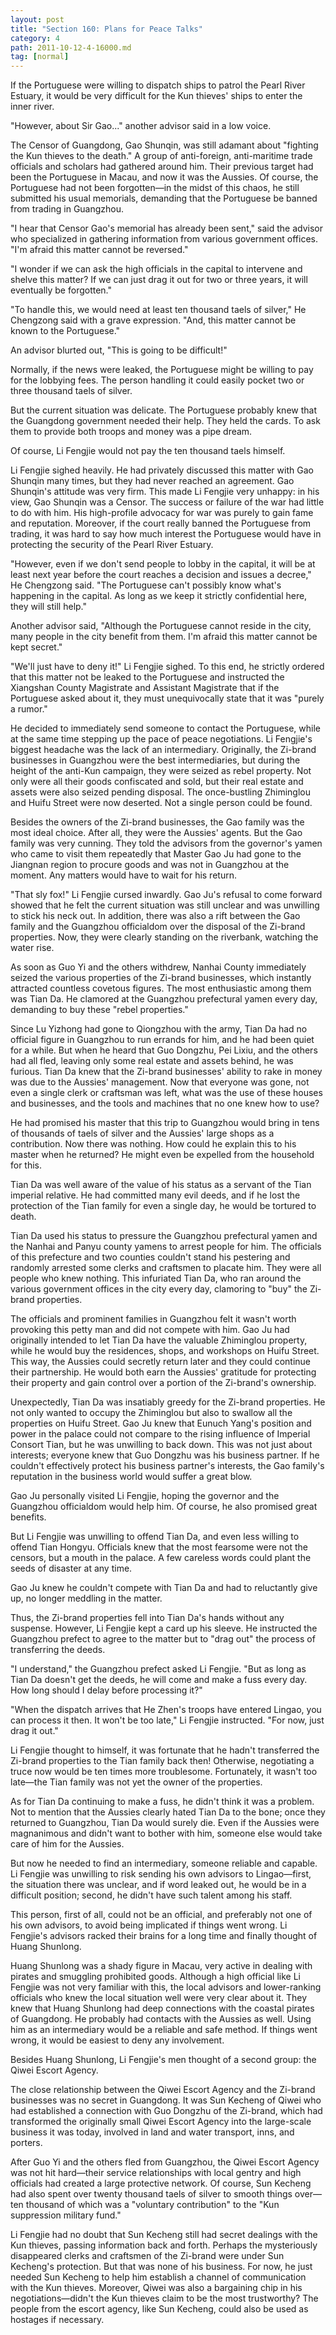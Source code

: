 ```yaml
---
layout: post
title: "Section 160: Plans for Peace Talks"
category: 4
path: 2011-10-12-4-16000.md
tag: [normal]
---
```


If the Portuguese were willing to dispatch ships to patrol the Pearl River Estuary, it would be very difficult for the Kun thieves' ships to enter the inner river.

"However, about Sir Gao..." another advisor said in a low voice.

The Censor of Guangdong, Gao Shunqin, was still adamant about "fighting the Kun thieves to the death." A group of anti-foreign, anti-maritime trade officials and scholars had gathered around him. Their previous target had been the Portuguese in Macau, and now it was the Aussies. Of course, the Portuguese had not been forgotten—in the midst of this chaos, he still submitted his usual memorials, demanding that the Portuguese be banned from trading in Guangzhou.

"I hear that Censor Gao's memorial has already been sent," said the advisor who specialized in gathering information from various government offices. "I'm afraid this matter cannot be reversed."

"I wonder if we can ask the high officials in the capital to intervene and shelve this matter? If we can just drag it out for two or three years, it will eventually be forgotten."

"To handle this, we would need at least ten thousand taels of silver," He Chengzong said with a grave expression. "And, this matter cannot be known to the Portuguese."

An advisor blurted out, "This is going to be difficult!"

Normally, if the news were leaked, the Portuguese might be willing to pay for the lobbying fees. The person handling it could easily pocket two or three thousand taels of silver.

But the current situation was delicate. The Portuguese probably knew that the Guangdong government needed their help. They held the cards. To ask them to provide both troops and money was a pipe dream.

Of course, Li Fengjie would not pay the ten thousand taels himself.

Li Fengjie sighed heavily. He had privately discussed this matter with Gao Shunqin many times, but they had never reached an agreement. Gao Shunqin's attitude was very firm. This made Li Fengjie very unhappy: in his view, Gao Shunqin was a Censor. The success or failure of the war had little to do with him. His high-profile advocacy for war was purely to gain fame and reputation. Moreover, if the court really banned the Portuguese from trading, it was hard to say how much interest the Portuguese would have in protecting the security of the Pearl River Estuary.

"However, even if we don't send people to lobby in the capital, it will be at least next year before the court reaches a decision and issues a decree," He Chengzong said. "The Portuguese can't possibly know what's happening in the capital. As long as we keep it strictly confidential here, they will still help."

Another advisor said, "Although the Portuguese cannot reside in the city, many people in the city benefit from them. I'm afraid this matter cannot be kept secret."

"We'll just have to deny it!" Li Fengjie sighed. To this end, he strictly ordered that this matter not be leaked to the Portuguese and instructed the Xiangshan County Magistrate and Assistant Magistrate that if the Portuguese asked about it, they must unequivocally state that it was "purely a rumor."

He decided to immediately send someone to contact the Portuguese, while at the same time stepping up the pace of peace negotiations. Li Fengjie's biggest headache was the lack of an intermediary. Originally, the Zi-brand businesses in Guangzhou were the best intermediaries, but during the height of the anti-Kun campaign, they were seized as rebel property. Not only were all their goods confiscated and sold, but their real estate and assets were also seized pending disposal. The once-bustling Zhiminglou and Huifu Street were now deserted. Not a single person could be found.

Besides the owners of the Zi-brand businesses, the Gao family was the most ideal choice. After all, they were the Aussies' agents. But the Gao family was very cunning. They told the advisors from the governor's yamen who came to visit them repeatedly that Master Gao Ju had gone to the Jiangnan region to procure goods and was not in Guangzhou at the moment. Any matters would have to wait for his return.

"That sly fox!" Li Fengjie cursed inwardly. Gao Ju's refusal to come forward showed that he felt the current situation was still unclear and was unwilling to stick his neck out. In addition, there was also a rift between the Gao family and the Guangzhou officialdom over the disposal of the Zi-brand properties. Now, they were clearly standing on the riverbank, watching the water rise.

As soon as Guo Yi and the others withdrew, Nanhai County immediately seized the various properties of the Zi-brand businesses, which instantly attracted countless covetous figures. The most enthusiastic among them was Tian Da. He clamored at the Guangzhou prefectural yamen every day, demanding to buy these "rebel properties."

Since Lu Yizhong had gone to Qiongzhou with the army, Tian Da had no official figure in Guangzhou to run errands for him, and he had been quiet for a while. But when he heard that Guo Dongzhu, Pei Lixiu, and the others had all fled, leaving only some real estate and assets behind, he was furious. Tian Da knew that the Zi-brand businesses' ability to rake in money was due to the Aussies' management. Now that everyone was gone, not even a single clerk or craftsman was left, what was the use of these houses and businesses, and the tools and machines that no one knew how to use?

He had promised his master that this trip to Guangzhou would bring in tens of thousands of taels of silver and the Aussies' large shops as a contribution. Now there was nothing. How could he explain this to his master when he returned? He might even be expelled from the household for this.

Tian Da was well aware of the value of his status as a servant of the Tian imperial relative. He had committed many evil deeds, and if he lost the protection of the Tian family for even a single day, he would be tortured to death.

Tian Da used his status to pressure the Guangzhou prefectural yamen and the Nanhai and Panyu county yamens to arrest people for him. The officials of this prefecture and two counties couldn't stand his pestering and randomly arrested some clerks and craftsmen to placate him. They were all people who knew nothing. This infuriated Tian Da, who ran around the various government offices in the city every day, clamoring to "buy" the Zi-brand properties.

The officials and prominent families in Guangzhou felt it wasn't worth provoking this petty man and did not compete with him. Gao Ju had originally intended to let Tian Da have the valuable Zhiminglou property, while he would buy the residences, shops, and workshops on Huifu Street. This way, the Aussies could secretly return later and they could continue their partnership. He would both earn the Aussies' gratitude for protecting their property and gain control over a portion of the Zi-brand's ownership.

Unexpectedly, Tian Da was insatiably greedy for the Zi-brand properties. He not only wanted to occupy the Zhiminglou but also to swallow all the properties on Huifu Street. Gao Ju knew that Eunuch Yang's position and power in the palace could not compare to the rising influence of Imperial Consort Tian, but he was unwilling to back down. This was not just about interests; everyone knew that Guo Dongzhu was his business partner. If he couldn't effectively protect his business partner's interests, the Gao family's reputation in the business world would suffer a great blow.

Gao Ju personally visited Li Fengjie, hoping the governor and the Guangzhou officialdom would help him. Of course, he also promised great benefits.

But Li Fengjie was unwilling to offend Tian Da, and even less willing to offend Tian Hongyu. Officials knew that the most fearsome were not the censors, but a mouth in the palace. A few careless words could plant the seeds of disaster at any time.

Gao Ju knew he couldn't compete with Tian Da and had to reluctantly give up, no longer meddling in the matter.

Thus, the Zi-brand properties fell into Tian Da's hands without any suspense. However, Li Fengjie kept a card up his sleeve. He instructed the Guangzhou prefect to agree to the matter but to "drag out" the process of transferring the deeds.

"I understand," the Guangzhou prefect asked Li Fengjie. "But as long as Tian Da doesn't get the deeds, he will come and make a fuss every day. How long should I delay before processing it?"

"When the dispatch arrives that He Zhen's troops have entered Lingao, you can process it then. It won't be too late," Li Fengjie instructed. "For now, just drag it out."

Li Fengjie thought to himself, it was fortunate that he hadn't transferred the Zi-brand properties to the Tian family back then! Otherwise, negotiating a truce now would be ten times more troublesome. Fortunately, it wasn't too late—the Tian family was not yet the owner of the properties.

As for Tian Da continuing to make a fuss, he didn't think it was a problem. Not to mention that the Aussies clearly hated Tian Da to the bone; once they returned to Guangzhou, Tian Da would surely die. Even if the Aussies were magnanimous and didn't want to bother with him, someone else would take care of him for the Aussies.

But now he needed to find an intermediary, someone reliable and capable. Li Fengjie was unwilling to risk sending his own advisors to Lingao—first, the situation there was unclear, and if word leaked out, he would be in a difficult position; second, he didn't have such talent among his staff.

This person, first of all, could not be an official, and preferably not one of his own advisors, to avoid being implicated if things went wrong. Li Fengjie's advisors racked their brains for a long time and finally thought of Huang Shunlong.

Huang Shunlong was a shady figure in Macau, very active in dealing with pirates and smuggling prohibited goods. Although a high official like Li Fengjie was not very familiar with this, the local advisors and lower-ranking officials who knew the local situation well were very clear about it. They knew that Huang Shunlong had deep connections with the coastal pirates of Guangdong. He probably had contacts with the Aussies as well. Using him as an intermediary would be a reliable and safe method. If things went wrong, it would be easiest to deny any involvement.

Besides Huang Shunlong, Li Fengjie's men thought of a second group: the Qiwei Escort Agency.

The close relationship between the Qiwei Escort Agency and the Zi-brand businesses was no secret in Guangdong. It was Sun Kecheng of Qiwei who had established a connection with Guo Dongzhu of the Zi-brand, which had transformed the originally small Qiwei Escort Agency into the large-scale business it was today, involved in land and water transport, inns, and porters.

After Guo Yi and the others fled from Guangzhou, the Qiwei Escort Agency was not hit hard—their service relationships with local gentry and high officials had created a large protective network. Of course, Sun Kecheng had also spent over twenty thousand taels of silver to smooth things over—ten thousand of which was a "voluntary contribution" to the "Kun suppression military fund."

Li Fengjie had no doubt that Sun Kecheng still had secret dealings with the Kun thieves, passing information back and forth. Perhaps the mysteriously disappeared clerks and craftsmen of the Zi-brand were under Sun Kecheng's protection. But that was none of his business. For now, he just needed Sun Kecheng to help him establish a channel of communication with the Kun thieves. Moreover, Qiwei was also a bargaining chip in his negotiations—didn't the Kun thieves claim to be the most trustworthy? The people from the escort agency, like Sun Kecheng, could also be used as hostages if necessary.
